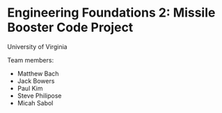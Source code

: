 # Engineering Foundations 2: Missile Booster Code Project

University of Virginia

Team members:
* Matthew Bach
* Jack Bowers
* Paul Kim
* Steve Philipose
* Micah Sabol
